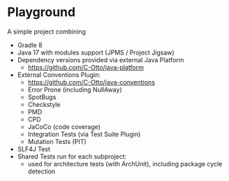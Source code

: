 # Playground
A simple project combining
 * Gradle 8
 * Java 17 with modules support (JPMS / Project Jigsaw)
 * Dependency versions provided via external Java Platform
   * https://github.com/C-Otto/java-platform
 * External Conventions Plugin:
   * https://github.com/C-Otto/java-conventions 
   * Error Prone (including NullAway)
   * SpotBugs
   * Checkstyle
   * PMD
   * CPD
   * JaCoCo (code coverage)
   * Integration Tests (via Test Suite Plugin)
   * Mutation Tests (PIT)
 * SLF4J Test
 * Shared Tests run for each subproject:
   * used for architecture tests (with ArchUnit), including package cycle detection

